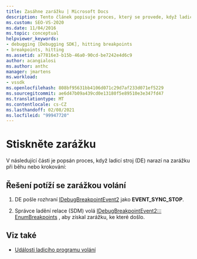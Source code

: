 ```yaml
---
title: Zasáhne zarážku | Microsoft Docs
description: Tento článek popisuje proces, který se provede, když ladicí stroj při spuštění nebo krokování narazí na zarážku.
ms.custom: SEO-VS-2020
ms.date: 11/04/2016
ms.topic: conceptual
helpviewer_keywords:
- debugging [Debugging SDK], hitting breakpoints
- breakpoints, hitting
ms.assetid: a77816e3-b15b-46a0-90cd-be7242e4d6c9
author: acangialosi
ms.author: anthc
manager: jmartens
ms.workload:
- vssdk
ms.openlocfilehash: 808bf95631bb4106d071c29d7af233d071ef5229
ms.sourcegitcommit: ae6d47b09a439cd0e13180f5e89510e3e347fd47
ms.translationtype: MT
ms.contentlocale: cs-CZ
ms.lasthandoff: 02/08/2021
ms.locfileid: "99947720"
---
```

# <a name="hit-a-breakpoint"></a>Stiskněte zarážku
V následující části je popsán proces, když ladicí stroj (DE) narazí na zarážku při běhu nebo krokování:

## <a name="troubleshoot-a-hit-breakpoint"></a>Řešení potíží se zarážkou volání

1. DE pošle rozhraní [IDebugBreakpointEvent2](../../extensibility/debugger/reference/idebugbreakpointevent2.md) jako **EVENT_SYNC_STOP**.

2. Správce ladění relace (SDM) volá [IDebugBreakpointEvent2::: EnumBreakpoints](../../extensibility/debugger/reference/idebugbreakpointevent2-enumbreakpoints.md) , aby získal zarážku, ke které došlo.

## <a name="see-also"></a>Viz také
- [Události ladicího programu volání](../../extensibility/debugger/calling-debugger-events.md)
